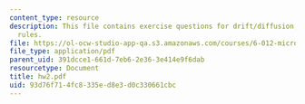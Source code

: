 ```yaml
---
content_type: resource
description: This file contains exercise questions for drift/diffusion, and 60 mV
  rules.
file: https://ol-ocw-studio-app-qa.s3.amazonaws.com/courses/6-012-microelectronic-devices-and-circuits-fall-2005/93d76f714fc8335ed8e3d0c330661cbc_hw2.pdf
file_type: application/pdf
parent_uid: 391dcce1-661d-7eb6-2e36-3e414e9f6dab
resourcetype: Document
title: hw2.pdf
uid: 93d76f71-4fc8-335e-d8e3-d0c330661cbc
---
```

